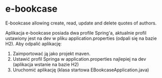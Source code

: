 # e-bookcase
E-bookcase allowing create, read, update and delete quotes of authors. 

Aplikacja e-bookcase posiada dwa profile Spring'a, aktualnie profil ustawiony jest na dev w pliku application.properties (odpali się na bazie H2). 
Aby odpalić aplikację: 
1. Zaimportować ją jako projekt maven.
2. Ustawić profil Springa w application.properties najlepiej na dev (aplikacja wstanie na bazie H2)
3. Uruchomić aplikację (klasa startowa EBookcaseApplication.java)
